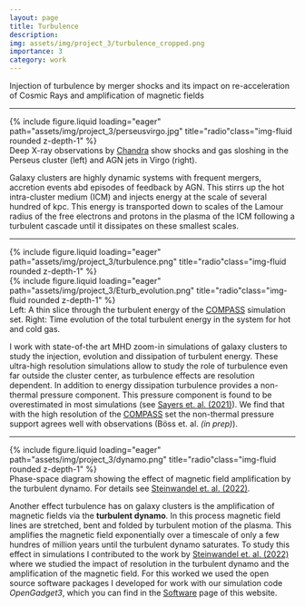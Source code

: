 ```yaml
---
layout: page
title: Turbulence
description:
img: assets/img/project_3/turbulence_cropped.png
importance: 3
category: work
---
```


Injection of turbulence by merger shocks and its impact on re-acceleration of Cosmic Rays and amplification of magnetic fields

***

<div class="row">
    <div class="col-sm mt-3 mt-md-0">
        {% include figure.liquid loading="eager" path="assets/img/project_3/perseusvirgo.jpg" title="radio"class="img-fluid rounded z-depth-1" %}
    </div>
</div>
<div class="caption">
    Deep X-ray observations by <a href="https://chandra.harvard.edu/photo/2014/perseusvirgo/" target="_blank">Chandra</a> show shocks and gas sloshing in the Perseus cluster (left) and AGN jets in Virgo (right).
</div>

Galaxy clusters are highly dynamic systems with frequent mergers, accretion events abd episodes of feedback by AGN.
This stirrs up the hot intra-cluster medium (ICM) and injects energy at the scale of several hundred of kpc.
This energy is transported down to scales of the Lamour radius of the free electrons and protons in the plasma of the ICM following a turbulent cascade until it dissipates on these smallest scales.

----

<div class="row">
    <div class="col-sm mt-3 mt-md-0">
        {% include figure.liquid loading="eager" path="assets/img/project_3/turbulence.png" title="radio"class="img-fluid rounded z-depth-1" %}
    </div>
    <div class="col-sm mt-3 mt-md-0">
        {% include figure.liquid loading="eager" path="assets/img/project_3/Eturb_evolution.png" title="radio"class="img-fluid rounded z-depth-1" %}
    </div>
</div>
<div class="caption">
    Left: A thin slice through the turbulent energy of the <a href="http://www.magneticum.org/complements.html#COMPASS" target="_blank">COMPASS</a> simulation set. Right: Time evolution of the total turbulent energy in the system for hot and cold gas.
</div>

I work with state-of-the art MHD zoom-in simulations of galaxy clusters to study the injection, evolution and dissipation of turbulent energy.
These ultra-high resolution simulations allow to study the role of turbulence even far outside the cluster center, as turbulence effects are resolution dependent.
In addition to energy dissipation turbulence provides a non-thermal pressure component.
This pressure component is found to be overestimated in most simulations (see [Sayers et. al. (2021)](https://ui.adsabs.harvard.edu/abs/2021MNRAS.505.4338S/abstract)).
We find that with the high resolution of the [COMPASS](http://www.magneticum.org/complements.html#COMPASS) set the non-thermal pressure support agrees well with observations (Böss et. al. *(in prep)*).

----

<div class="row">
    <div class="col-sm mt-3 mt-md-0">
        {% include figure.liquid loading="eager" path="assets/img/project_3/dynamo.png" title="radio"class="img-fluid rounded z-depth-1" %}
    </div>
</div>
<div class="caption">
    Phase-space diagram showing the effect of magnetic field amplification by the turbulent dynamo. For details see <a href="https://ui.adsabs.harvard.edu/abs/2022ApJ...933..131S/abstract">Steinwandel et. al. (2022)</a>.
</div>

Another effect turbulence has on galaxy clusters is the amplification of magnetic fields via the **turbulent dynamo**.
In this process magnetic field lines are stretched, bent and folded by turbulent motion of the plasma.
This amplifies the magnetic field exponentially over a timescale of only a few hundres of million years until the turbulent dynamo saturates.
To study this effect in simulations I contributed to the work by [Steinwandel et. al. (2022)](https://ui.adsabs.harvard.edu/abs/2022ApJ...933..131S/abstract) where we studied the impact of resolution in the turbulent dynamo and the amplification of the magnetic field.
For this worked we used the open source software packages I developed for work with our simulation code *OpenGadget3*, which you can find in the [Software](/repositories/) page of this website.